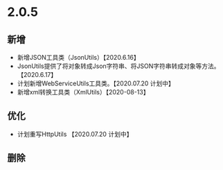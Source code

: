 # 2.0.5

## 新增

- 新增JSON工具类（JsonUtils）【2020.6.16】
- JsonUtils提供了将对象转成Json字符串、将JSON字符串转成对象等方法。【2020.6.17】
- 计划新增WebServiceUtils工具类。【2020.07.20 计划中】
- 新增xml转换工具类（XmlUtils）【2020-08-13】

## 优化

- 计划重写HttpUtils 【2020.07.20 计划中】

## 删除
